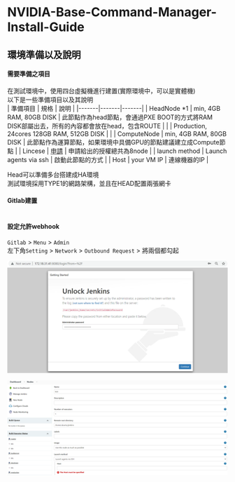 # NVIDIA-Base-Command-Manager-Install-Guide
 
## 環境準備以及說明  

#### 需要準備之項目   

在測試環境中，使用四台虛擬機進行建置(實際環境中，可以是實體機)  
以下是一些準備項目以及其說明  
 | 準備項目 | 規格 | 說明 | 
|-------|-------|-------| 
| HeadNode *1 | min, 4GB RAM, 80GB DISK | 此節點作為head節點，會通過PXE BOOT的方式將RAM DISK部屬出去，所有的內容都會放在head，包含ROUTE |
|  | Production, 24cores 128GB RAM, 512GB DISK |  |
| ComputeNode | min, 4GB RAM, 80GB DISK | 此節點作為運算節點，如果環境中具備GPU的節點建議建立成Compute節點 |
| Lincese | [申請](https://customer.brightcomputing.com/Customer-Login) | 申請給出的授權總共為8node |
| launch method | Launch agents via ssh | 啟動此節點的方式 |
| Host | your VM IP | 連線機器的IP |

Head可以準備多台搭建成HA環境  
測試環境採用TYPE1的網路架構，並且在HEAD配置兩張網卡  

#### Gitlab建置   
```

```

#### 設定允許webhook   
`Gitlab` > `Menu` > `Admin`  
左下角`Setting` > `Network` > `Outbound Request` > 將兩個都勾起  


![img](https://github.com/ReSin-Yan/Kubernetes-Opensource-Project/blob/main/CICD/Jenkins/cicd/input%20token.PNG)   




![img](https://github.com/ReSin-Yan/Kubernetes-Opensource-Project/blob/main/CICD/Jenkins/cicd/addnode2.PNG)   



